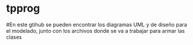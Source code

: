 # tpprog
#En este gtihub se pueden encontrar los diagramas UML y de diseño para el modelado, junto con los archivos donde se va a trabajar para armar las clases
